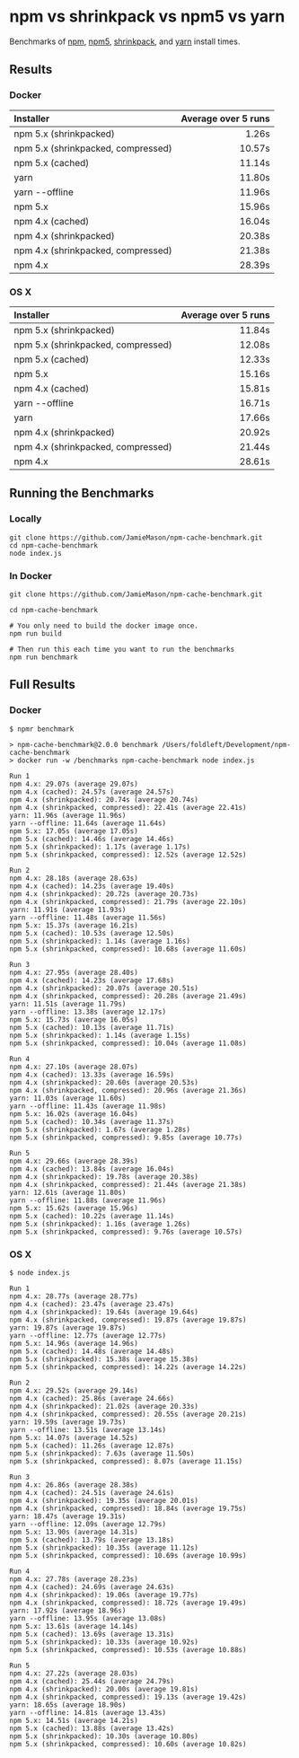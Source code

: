 # npm vs shrinkpack vs npm5 vs yarn

Benchmarks of [npm][1], [npm5][2], [shrinkpack][3], and [yarn][4] install times.

## Results

### Docker

| Installer | Average over 5 runs |
|:--|--:|
| npm 5.x (shrinkpacked) | 1.26s |
| npm 5.x (shrinkpacked, compressed) | 10.57s |
| npm 5.x (cached) | 11.14s |
| yarn | 11.80s |
| yarn --offline | 11.96s |
| npm 5.x | 15.96s |
| npm 4.x (cached) | 16.04s |
| npm 4.x (shrinkpacked) | 20.38s |
| npm 4.x (shrinkpacked, compressed) | 21.38s |
| npm 4.x | 28.39s |

### OS X

| Installer | Average over 5 runs |
|:--|--:|
| npm 5.x (shrinkpacked) | 11.84s |
| npm 5.x (shrinkpacked, compressed) | 12.08s |
| npm 5.x (cached) | 12.33s |
| npm 5.x | 15.16s |
| npm 4.x (cached) | 15.81s |
| yarn --offline | 16.71s |
| yarn | 17.66s |
| npm 4.x (shrinkpacked) | 20.92s |
| npm 4.x (shrinkpacked, compressed) | 21.44s |
| npm 4.x | 28.61s |

## Running the Benchmarks

### Locally

```
git clone https://github.com/JamieMason/npm-cache-benchmark.git
cd npm-cache-benchmark
node index.js
```

### In Docker

```
git clone https://github.com/JamieMason/npm-cache-benchmark.git

cd npm-cache-benchmark

# You only need to build the docker image once.
npm run build

# Then run this each time you want to run the benchmarks
npm run benchmark
```

## Full Results

### Docker

```
$ npmr benchmark

> npm-cache-benchmark@2.0.0 benchmark /Users/foldleft/Development/npm-cache-benchmark
> docker run -w /benchmarks npm-cache-benchmark node index.js

Run 1
npm 4.x: 29.07s (average 29.07s)
npm 4.x (cached): 24.57s (average 24.57s)
npm 4.x (shrinkpacked): 20.74s (average 20.74s)
npm 4.x (shrinkpacked, compressed): 22.41s (average 22.41s)
yarn: 11.96s (average 11.96s)
yarn --offline: 11.64s (average 11.64s)
npm 5.x: 17.05s (average 17.05s)
npm 5.x (cached): 14.46s (average 14.46s)
npm 5.x (shrinkpacked): 1.17s (average 1.17s)
npm 5.x (shrinkpacked, compressed): 12.52s (average 12.52s)

Run 2
npm 4.x: 28.18s (average 28.63s)
npm 4.x (cached): 14.23s (average 19.40s)
npm 4.x (shrinkpacked): 20.72s (average 20.73s)
npm 4.x (shrinkpacked, compressed): 21.79s (average 22.10s)
yarn: 11.91s (average 11.93s)
yarn --offline: 11.48s (average 11.56s)
npm 5.x: 15.37s (average 16.21s)
npm 5.x (cached): 10.53s (average 12.50s)
npm 5.x (shrinkpacked): 1.14s (average 1.16s)
npm 5.x (shrinkpacked, compressed): 10.68s (average 11.60s)

Run 3
npm 4.x: 27.95s (average 28.40s)
npm 4.x (cached): 14.23s (average 17.68s)
npm 4.x (shrinkpacked): 20.07s (average 20.51s)
npm 4.x (shrinkpacked, compressed): 20.28s (average 21.49s)
yarn: 11.51s (average 11.79s)
yarn --offline: 13.38s (average 12.17s)
npm 5.x: 15.73s (average 16.05s)
npm 5.x (cached): 10.13s (average 11.71s)
npm 5.x (shrinkpacked): 1.14s (average 1.15s)
npm 5.x (shrinkpacked, compressed): 10.04s (average 11.08s)

Run 4
npm 4.x: 27.10s (average 28.07s)
npm 4.x (cached): 13.33s (average 16.59s)
npm 4.x (shrinkpacked): 20.60s (average 20.53s)
npm 4.x (shrinkpacked, compressed): 20.96s (average 21.36s)
yarn: 11.03s (average 11.60s)
yarn --offline: 11.43s (average 11.98s)
npm 5.x: 16.02s (average 16.04s)
npm 5.x (cached): 10.34s (average 11.37s)
npm 5.x (shrinkpacked): 1.67s (average 1.28s)
npm 5.x (shrinkpacked, compressed): 9.85s (average 10.77s)

Run 5
npm 4.x: 29.66s (average 28.39s)
npm 4.x (cached): 13.84s (average 16.04s)
npm 4.x (shrinkpacked): 19.78s (average 20.38s)
npm 4.x (shrinkpacked, compressed): 21.44s (average 21.38s)
yarn: 12.61s (average 11.80s)
yarn --offline: 11.88s (average 11.96s)
npm 5.x: 15.62s (average 15.96s)
npm 5.x (cached): 10.22s (average 11.14s)
npm 5.x (shrinkpacked): 1.16s (average 1.26s)
npm 5.x (shrinkpacked, compressed): 9.76s (average 10.57s)
```

### OS X

```
$ node index.js

Run 1
npm 4.x: 28.77s (average 28.77s)
npm 4.x (cached): 23.47s (average 23.47s)
npm 4.x (shrinkpacked): 19.64s (average 19.64s)
npm 4.x (shrinkpacked, compressed): 19.87s (average 19.87s)
yarn: 19.87s (average 19.87s)
yarn --offline: 12.77s (average 12.77s)
npm 5.x: 14.96s (average 14.96s)
npm 5.x (cached): 14.48s (average 14.48s)
npm 5.x (shrinkpacked): 15.38s (average 15.38s)
npm 5.x (shrinkpacked, compressed): 14.22s (average 14.22s)

Run 2
npm 4.x: 29.52s (average 29.14s)
npm 4.x (cached): 25.86s (average 24.66s)
npm 4.x (shrinkpacked): 21.02s (average 20.33s)
npm 4.x (shrinkpacked, compressed): 20.55s (average 20.21s)
yarn: 19.59s (average 19.73s)
yarn --offline: 13.51s (average 13.14s)
npm 5.x: 14.07s (average 14.52s)
npm 5.x (cached): 11.26s (average 12.87s)
npm 5.x (shrinkpacked): 7.63s (average 11.50s)
npm 5.x (shrinkpacked, compressed): 8.07s (average 11.15s)

Run 3
npm 4.x: 26.86s (average 28.38s)
npm 4.x (cached): 24.51s (average 24.61s)
npm 4.x (shrinkpacked): 19.35s (average 20.01s)
npm 4.x (shrinkpacked, compressed): 18.84s (average 19.75s)
yarn: 18.47s (average 19.31s)
yarn --offline: 12.09s (average 12.79s)
npm 5.x: 13.90s (average 14.31s)
npm 5.x (cached): 13.79s (average 13.18s)
npm 5.x (shrinkpacked): 10.35s (average 11.12s)
npm 5.x (shrinkpacked, compressed): 10.69s (average 10.99s)

Run 4
npm 4.x: 27.78s (average 28.23s)
npm 4.x (cached): 24.69s (average 24.63s)
npm 4.x (shrinkpacked): 19.06s (average 19.77s)
npm 4.x (shrinkpacked, compressed): 18.72s (average 19.49s)
yarn: 17.92s (average 18.96s)
yarn --offline: 13.95s (average 13.08s)
npm 5.x: 13.61s (average 14.14s)
npm 5.x (cached): 13.69s (average 13.31s)
npm 5.x (shrinkpacked): 10.33s (average 10.92s)
npm 5.x (shrinkpacked, compressed): 10.53s (average 10.88s)

Run 5
npm 4.x: 27.22s (average 28.03s)
npm 4.x (cached): 25.44s (average 24.79s)
npm 4.x (shrinkpacked): 20.00s (average 19.81s)
npm 4.x (shrinkpacked, compressed): 19.13s (average 19.42s)
yarn: 18.65s (average 18.90s)
yarn --offline: 14.81s (average 13.43s)
npm 5.x: 14.51s (average 14.21s)
npm 5.x (cached): 13.88s (average 13.42s)
npm 5.x (shrinkpacked): 10.30s (average 10.80s)
npm 5.x (shrinkpacked, compressed): 10.60s (average 10.82s)
```

<!-- links -->
[1]: https://www.npmjs.com
[2]: https://www.npmjs.com/package/npm5
[3]: https://github.com/JamieMason/shrinkpack
[4]: https://github.com/yarnpkg/yarn
[5]: https://www.docker.com
